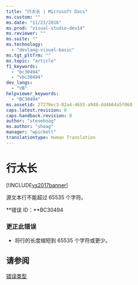 ```yaml
---
title: "行太长 | Microsoft Docs"
ms.custom: ""
ms.date: "11/23/2016"
ms.prod: "visual-studio-dev14"
ms.reviewer: ""
ms.suite: ""
ms.technology: 
  - "devlang-visual-basic"
ms.tgt_pltfrm: ""
ms.topic: "article"
f1_keywords: 
  - "bc30494"
  - "vbc30494"
dev_langs: 
  - "VB"
helpviewer_keywords: 
  - "BC30494"
ms.assetid: 27270ec3-82a4-4693-a948-dd4664a5f060
caps.latest.revision: 8
caps.handback.revision: 8
author: "stevehoag"
ms.author: "shoag"
manager: "wpickett"
translationtype: Human Translation
---
```

# 行太长
[!INCLUDE[vs2017banner](../../../csharp/includes/vs2017banner.md)]

源文本行不能超过 65535 个字符。  
  
 **错误 ID：**BC30494  
  
### 更正此错误  
  
-   将行的长度缩短到 65535 个字符或更少。  
  
## 请参阅  
 [错误类型](../../../visual-basic/programming-guide/language-features/error-types.md)